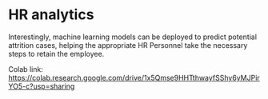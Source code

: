 # HR analytics
Interestingly, machine learning models can be deployed to predict potential attrition cases, helping the appropriate HR Personnel take the necessary steps to retain the employee.


Colab link: https://colab.research.google.com/drive/1x5Qmse9HHTthwayfSShy6yMJPirYO5-c?usp=sharing
